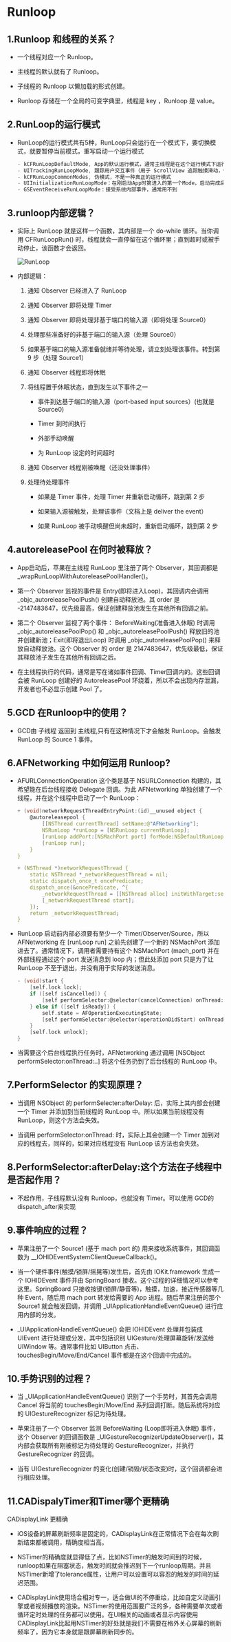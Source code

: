 # Runloop
## 1.Runloop 和线程的关系？
- 一个线程对应一个 Runloop。

- 主线程的默认就有了 Runloop。

- 子线程的 Runloop 以懒加载的形式创建。

- Runloop 存储在一个全局的可变字典里，线程是 key ，Runloop 是 value。

## 2.RunLoop的运行模式

- RunLoop的运行模式共有5种，RunLoop只会运行在一个模式下，要切换模式，就要暂停当前模式，重写启动一个运行模式

	``` c
	- kCFRunLoopDefaultMode, App的默认运行模式，通常主线程是在这个运行模式下运行
	- UITrackingRunLoopMode, 跟踪用户交互事件（用于 ScrollView 追踪触摸滑动，保证界面滑动时不受其他Mode影响）
	- kCFRunLoopCommonModes, 伪模式，不是一种真正的运行模式
	- UIInitializationRunLoopMode：在刚启动App时第进入的第一个Mode，启动完成后就不再使用
	- GSEventReceiveRunLoopMode：接受系统内部事件，通常用不到
	```

## 3.runloop内部逻辑？

- 实际上 RunLoop 就是这样一个函数，其内部是一个 do-while 循环。当你调用 CFRunLoopRun() 时，线程就会一直停留在这个循环里；直到超时或被手动停止，该函数才会返回。

	![RunLoop](/iOS/runloop.png)
    
- 内部逻辑：
    
    1. 通知 Observer 已经进入了 RunLoop
    
    2. 通知 Observer 即将处理 Timer
    
    3. 通知 Observer 即将处理非基于端口的输入源（即将处理 Source0）
    
    4. 处理那些准备好的非基于端口的输入源（处理 Source0）
    
    5. 如果基于端口的输入源准备就绪并等待处理，请立刻处理该事件。转到第 9 步（处理 Source1）
    6. 通知 Observer 线程即将休眠
    
    7. 将线程置于休眠状态，直到发生以下事件之一

        - 事件到达基于端口的输入源（port-based input sources）(也就是 Source0)
        
        - Timer 到时间执行
        
        - 外部手动唤醒
        
        - 为 RunLoop 设定的时间超时

    8. 通知 Observer 线程刚被唤醒（还没处理事件）
    
    9. 处理待处理事件

        - 如果是 Timer 事件，处理 Timer 并重新启动循环，跳到第 2 步
        
        - 如果输入源被触发，处理该事件（文档上是 deliver the event）
        
        - 如果 RunLoop 被手动唤醒但尚未超时，重新启动循环，跳到第 2 步

## 4.autoreleasePool 在何时被释放？

- App启动后，苹果在主线程 RunLoop 里注册了两个 Observer，其回调都是 _wrapRunLoopWithAutoreleasePoolHandler()。

- 第一个 Observer 监视的事件是 Entry(即将进入Loop)，其回调内会调用 _objc_autoreleasePoolPush() 创建自动释放池。其 order 是 -2147483647，优先级最高，保证创建释放池发生在其他所有回调之前。

- 第二个 Observer 监视了两个事件： BeforeWaiting(准备进入休眠) 时调用_objc_autoreleasePoolPop() 和 _objc_autoreleasePoolPush() 释放旧的池并创建新池；Exit(即将退出Loop) 时调用 _objc_autoreleasePoolPop() 来释放自动释放池。这个 Observer 的 order 是 2147483647，优先级最低，保证其释放池子发生在其他所有回调之后。

- 在主线程执行的代码，通常是写在诸如事件回调、Timer回调内的。这些回调会被 RunLoop 创建好的 AutoreleasePool 环绕着，所以不会出现内存泄漏，开发者也不必显示创建 Pool 了。

## 5.GCD 在Runloop中的使用？

- GCD由 子线程 返回到 主线程,只有在这种情况下才会触发 RunLoop。会触发 RunLoop 的 Source 1 事件。

## 6.AFNetworking 中如何运用 Runloop?

- AFURLConnectionOperation 这个类是基于 NSURLConnection 构建的，其希望能在后台线程接收 Delegate 回调。为此 AFNetworking 单独创建了一个线程，并在这个线程中启动了一个 RunLoop：
	
	``` c
	+ (void)networkRequestThreadEntryPoint:(id)__unused object {
	    @autoreleasepool {
	        [[NSThread currentThread] setName:@"AFNetworking"];
	        NSRunLoop *runLoop = [NSRunLoop currentRunLoop];
	        [runLoop addPort:[NSMachPort port] forMode:NSDefaultRunLoopMode];
	        [runLoop run];
	    }
	}

	+ (NSThread *)networkRequestThread {
	    static NSThread *_networkRequestThread = nil;
	    static dispatch_once_t oncePredicate;
	    dispatch_once(&oncePredicate, ^{
	        _networkRequestThread = [[NSThread alloc] initWithTarget:self selector:@selector(networkRequestThreadEntryPoint:) object:nil];
	        [_networkRequestThread start];
	    });
	    return _networkRequestThread;
	}
	```

- RunLoop 启动前内部必须要有至少一个 Timer/Observer/Source，所以 AFNetworking 在 [runLoop run] 之前先创建了一个新的 NSMachPort 添加进去了。通常情况下，调用者需要持有这个 NSMachPort (mach_port) 并在外部线程通过这个 port 发送消息到 loop 内；但此处添加 port 只是为了让 RunLoop 不至于退出，并没有用于实际的发送消息。

	``` c
	- (void)start {
	    [self.lock lock];
	    if ([self isCancelled]) {
	        [self performSelector:@selector(cancelConnection) onThread:[[self class] networkRequestThread] withObject:nil waitUntilDone:NO modes:[self.runLoopModes allObjects]];
	    } else if ([self isReady]) {
	        self.state = AFOperationExecutingState;
	        [self performSelector:@selector(operationDidStart) onThread:[[self class] networkRequestThread] withObject:nil waitUntilDone:NO modes:[self.runLoopModes allObjects]];
	    }
	    [self.lock unlock];
	}
	```

- 当需要这个后台线程执行任务时，AFNetworking 通过调用 [NSObject performSelector:onThread:..] 将这个任务扔到了后台线程的 RunLoop 中。

## 7.PerformSelector 的实现原理？

- 当调用 NSObject 的 performSelecter:afterDelay: 后，实际上其内部会创建一个 Timer 并添加到当前线程的 RunLoop 中。所以如果当前线程没有 RunLoop，则这个方法会失效。

- 当调用 performSelector:onThread: 时，实际上其会创建一个 Timer 加到对应的线程去，同样的，如果对应线程没有 RunLoop 该方法也会失效。

## 8.PerformSelector:afterDelay:这个方法在子线程中是否起作用？

- 不起作用，子线程默认没有 Runloop，也就没有 Timer。可以使用 GCD的dispatch_after来实现

## 9.事件响应的过程？

- 苹果注册了一个 Source1 (基于 mach port 的) 用来接收系统事件，其回调函数为 __IOHIDEventSystemClientQueueCallback()。

- 当一个硬件事件(触摸/锁屏/摇晃等)发生后，首先由 IOKit.framework 生成一个 IOHIDEvent 事件并由 SpringBoard 接收。这个过程的详细情况可以参考这里。SpringBoard 只接收按键(锁屏/静音等)，触摸，加速，接近传感器等几种 Event，随后用 mach port 转发给需要的 App 进程。随后苹果注册的那个 Source1 就会触发回调，并调用 _UIApplicationHandleEventQueue() 进行应用内部的分发。

- _UIApplicationHandleEventQueue() 会把 IOHIDEvent 处理并包装成 UIEvent 进行处理或分发，其中包括识别 UIGesture/处理屏幕旋转/发送给 UIWindow 等。通常事件比如 UIButton 点击、touchesBegin/Move/End/Cancel 事件都是在这个回调中完成的。

## 10.手势识别的过程？

- 当 _UIApplicationHandleEventQueue() 识别了一个手势时，其首先会调用 Cancel 将当前的 touchesBegin/Move/End 系列回调打断。随后系统将对应的 UIGestureRecognizer 标记为待处理。

- 苹果注册了一个 Observer 监测 BeforeWaiting (Loop即将进入休眠) 事件，这个 Observer 的回调函数是 _UIGestureRecognizerUpdateObserver()，其内部会获取所有刚被标记为待处理的 GestureRecognizer，并执行GestureRecognizer 的回调。

- 当有 UIGestureRecognizer 的变化(创建/销毁/状态改变)时，这个回调都会进行相应处理。

## 11.CADispalyTimer和Timer哪个更精确

CADisplayLink 更精确

- iOS设备的屏幕刷新频率是固定的，CADisplayLink在正常情况下会在每次刷新结束都被调用，精确度相当高。

- NSTimer的精确度就显得低了点，比如NSTimer的触发时间到的时候，runloop如果在阻塞状态，触发时间就会推迟到下一个runloop周期。并且 NSTimer新增了tolerance属性，让用户可以设置可以容忍的触发的时间的延迟范围。

- CADisplayLink使用场合相对专一，适合做UI的不停重绘，比如自定义动画引擎或者视频播放的渲染。NSTimer的使用范围要广泛的多，各种需要单次或者循环定时处理的任务都可以使用。在UI相关的动画或者显示内容使用 CADisplayLink比起用NSTimer的好处就是我们不需要在格外关心屏幕的刷新频率了，因为它本身就是跟屏幕刷新同步的。


